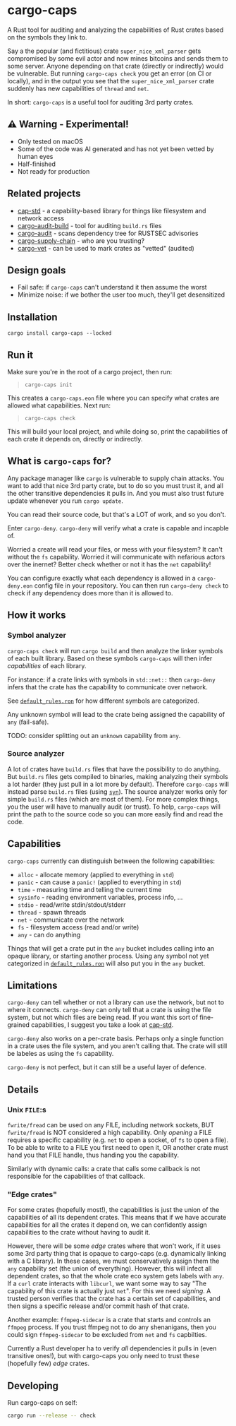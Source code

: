 # cargo-caps

A Rust tool for auditing and analyzing the capabilities of Rust crates based on the symbols they link to.

Say a the popular (and fictitious) crate `super_nice_xml_parser` gets compromised by some evil actor and now mines bitcoins and sends them to some server.
Anyone depending on that crate (directly or indirectly) would be vulnerable.
But running `cargo-caps check` you get an error (on CI or locally),
and in the output you see that the `super_nice_xml_parser` crate suddenly has new capabilities of `thread` and `net`.

In short: `cargo-caps` is a useful tool for auditing 3rd party crates.

## ⚠️ Warning - Experimental!
* Only tested on macOS
* Some of the code was AI generated and has not yet been vetted by human eyes
* Half-finished
* Not ready for production

## Related projects
* [cap-std](https://github.com/bytecodealliance/cap-std) - a capability-based library for things like filesystem and network access
* [cargo-audit-build](https://github.com/tmpfs/cargo-audit-build/) - tool for auditing `build.rs` files
* [cargo-audit](https://crates.io/crates/cargo-audit) - scans dependency tree for RUSTSEC advisories
* [cargo-supply-chain](https://github.com/rust-secure-code/cargo-supply-chain) - who are you trusting?
* [cargo-vet](https://github.com/mozilla/cargo-vet) - can be used to mark crates as "vetted" (audited)

## Design goals
* Fail safe: if `cargo-caps` can't understand it then assume the worst
* Minimize noise: if we bother the user too much, they'll get desensitized

## Installation
`cargo install cargo-caps --locked`

## Run it
Make sure you're in the root of a cargo project, then run:

> `cargo-caps init`

This creates a `cargo-caps.eon` file where you can specify what crates are allowed what capabilities.
Next run:

> `cargo-caps check`

This will build your local project, and while doing so, print the capabilities of each crate it depends on, directly or indirectly.

## What is `cargo-caps` for?
Any package manager like `cargo` is vulnerable to supply chain attacks.
You want to add that nice 3rd party crate, but to do so you must trust it, and all the other transitive dependencies it pulls in.
And you must also trust future update whenever you run `cargo update`.

You can read their source code, but that's a LOT of work, and so you don't.

Enter `cargo-deny`.
`cargo-deny` will verify what a crate is capable and incapble of.

Worried a create will read your files, or mess with your filesystem? It can't without the `fs` capability.
Worried it will communicate with nefarious actors over the inernet? Better check whether or not it has the `net` capability!

You can configure exactly what each dependency is allowed in a `cargo-deny.eon` config file in your repository.
You can then run `cargo-deny check` to check if any dependency does more than it is allowed to.

## How it works
### Symbol analyzer
`cargo-caps check` will run `cargo build` and then analyze the linker symbols of each built library.
Based on these symbols `cargo-caps` will then infer _capabilities_ of each library.

For instance: if a crate links with symbols in `std::net::` then `cargo-deny` infers that the crate has the capability to communicate over network.

See [`default_rules.ron`](crates/cargo-caps/src/default_rules.ron) for how different symbols are categorized.

Any unknown symbol will lead to the crate being assigned the capability of `any` (fail-safe).

TODO: consider splitting out an `unknown` capability from `any`.

### Source analyzer
A lot of crates have `build.rs` files that have the possibility to do anything.
But `build.rs` files gets compiled to binaries, making analyzing their symbols a lot harder (they just pull in a lot more by default).
Therefore `cargo-caps` will instead parse `build.rs` files (using [`syn`](crates.io/crates/syn)).
The source analyzer works only for simple `build.rs` files (which are most of them).
For more complex things, you the user will have to manually audit (or trust).
To help, `cargo-caps` will print the path to the source code so you can more easily find and read the code.

## Capabilities
`cargo-caps` currently can distinguish between the following capabilities:
- `alloc` - allocate memory (applied to everything in `std`)
- `panic` - can cause a `panic!` (applied to everything in `std`)
- `time` - measuring time and telling the current time
- `sysinfo` - reading environment variables, process info, …
- `stdio` - read/write stdin/stdout/stderr
- `thread` - spawn threads
- `net` - communicate over the network
- `fs` - filesystem access (read and/or write)
- `any` - can do anything

Things that will get a crate put in the `any` bucket includes calling into an opaque library, or starting another process.
Using any symbol not yet categorized in [`default_rules.ron`](crates/cargo-caps/src/default_rules.ron) will also put you in the `any` bucket.


## Limitations
`cargo-deny` can tell whether or not a library can use the network, but not to where it connects.
`cargo-deny` can only tell that a crate is using the file system, but not which files are being read.
If you want this sort of fine-grained capabilities, I suggest you take a look at [cap-std](https://github.com/bytecodealliance/cap-std).

`cargo-deny` also works on a per-crate basis.
Perhaps only a single function in a crate uses the file system, and you aren't calling that.
The crate will still be labeles as using the `fs` capability.

`cargo-deny` is not perfect, but it can still be a useful layer of defence.


## Details
### Unix `FILE`:s
`fwrite/fread` can be used on any FILE, including network sockets, BUT `fwrite/fread` is NOT considered a high capability.
Only _opening_ a FILE requires a specific capability (e.g. `net` to open a socket, of `fs` to open a file).
To be able to write to a FILE you first need to open it, OR another crate must hand you that FILE handle, thus handing you the capability.

Similarly with dynamic calls: a crate that calls some callback is not responsible for the capabilities of that callback.


### "Edge crates"
For some crates (hopefully most!), the capabilities is just the union of the capabilities of all its dependent crates.
This means that if we have accurate capabilities for all the crates it depend on, we can confidently assign capabilities to the crate without having to audit it.

However, there will be some _edge_ crates where that won't work, if it uses some 3rd party thing that is opaque to cargo-caps (e.g. dynamically linking with a C library).
In these cases, we must conservatively assign them the `any` capability set (the union of everything).
However, this will infect all dependent crates, so that the whole crate eco system gets labels with `any`.
If a `curl` crate interacts with `libcurl`, we want some way to say "The capability of this crate is actually just `net`".
For this we need _signing_. A trusted person verifies that the crate has a certain set of capabilities, and then signs a specific release and/or commit hash of that crate.

Another example: `ffmpeg-sidecar` is a crate that starts and controls an `ffmpeg` process.
If you trust ffmpeg not to do any shenanigans, then you could sign `ffmpeg-sidecar` to be excluded from `net` and `fs` capbilties.

Currently a Rust developer ha to verify _all_ dependencies it pulls in (even transitive ones!), but with cargo-caps you only need to trust these (hopefully few) _edge_ crates.

## Developing

Run cargo-caps on self:

```bash
cargo run --release -- check
```
